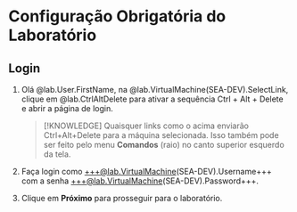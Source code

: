 # Configuração Obrigatória do Laboratório

## Login

1. Olá @lab.User.FirstName, na @lab.VirtualMachine(SEA-DEV).SelectLink, clique em @lab.CtrlAltDelete para ativar a sequência Ctrl + Alt + Delete e abrir a página de login.

    >[!KNOWLEDGE] Quaisquer links como o acima enviarão Ctrl+Alt+Delete para a máquina selecionada. Isso também pode ser feito pelo menu **Comandos** (raio) no canto superior esquerdo da tela.

1. Faça login como +++@lab.VirtualMachine(SEA-DEV).Username+++ com a senha +++@lab.VirtualMachine(SEA-DEV).Password+++.

1. Clique em **Próximo** para prosseguir para o laboratório.
